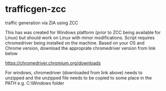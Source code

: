 # trafficgen-zcc
traffic generation via ZIA using ZCC

This has was created for Windows platform (prior to ZCC being available for Linux) but should work on Linux with minor modifications.
Script requires chromedriver being installed on the machine. Based on your OS and Chrome version, download the approprate chromedriver version from link below

https://chromedriver.chromium.org/downloads

For windows, chromedriver (downloaded from link above) needs to unzipped and the unzipped file needs to be copied to some place in the PATH e.g. C:\Windows folder
